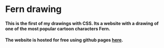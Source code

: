 # Fern drawing
#### This is the first of my drawings with CSS. Its a website with a drawing of one of the most popular cartoon characters Fern.
#### The website is hosted for free using github pages [here](https://georgenasseem.github.io/fern-drawing/).


